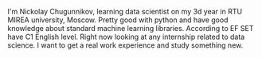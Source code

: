 I'm Nickolay Chugunnikov, learning data scientist on my 3d year in RTU MIREA university, Moscow. 
Pretty good with python and have good knowledge about standard machine learning libraries. According to EF SET have C1 English level.
Right now looking at any internship related to data science. I want to get a real work experience and study something new.
